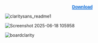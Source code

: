 <p align="center">
  <a href="https://mega.nz/folder/a8dylBaB#aLfJ16z5jaeQs9sEhPkLHQ" 
     style="text-decoration-line: underline; 
            text-decoration-style: double; 
            text-decoration-color: #0366d6; 
            color: #0366d6;
            font-weight: 600;
            font-family: Arial, sans-serif;">
    Download
  </a>
</p>



![claritysans_readme1](https://github.com/user-attachments/assets/71f95f12-169f-4d4e-9a21-7de80761091c)


![Screenshot 2025-06-18 105958](https://github.com/user-attachments/assets/ba4d91a8-489b-4cc0-a262-5eefbb1eb936)


![boardclarity](https://github.com/user-attachments/assets/270e7ce4-8ed4-4997-a8d8-b7d321c3afe0)
